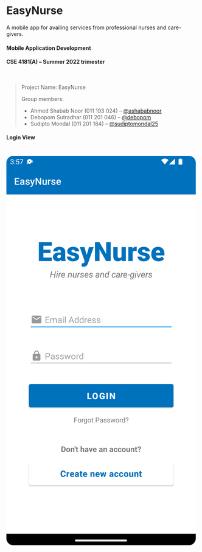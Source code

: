 # EasyNurse
A mobile app for availing services from professional nurses and care-givers.

#### Mobile Application Development
#### CSE 4181(A) &ndash; Summer 2022 trimester

<br>

> Project Name: EasyNurse
> 
> Group members:
> - Ahmed Shabab Noor (011 193 024) &ndash; [@ashababnoor](www.github.com/ashababnoor)
> - Debopom Sutradhar (011 201 046) &ndash; [@debopom](www.github.com/Debopom)
> - Sudipto Mondal (011 201 184) &ndash; [@sudiptomondal25](www.github.com/SudiptoMondal25)


#### Login View
# ![EasyNurse - Login](screenshots/login_page.png)